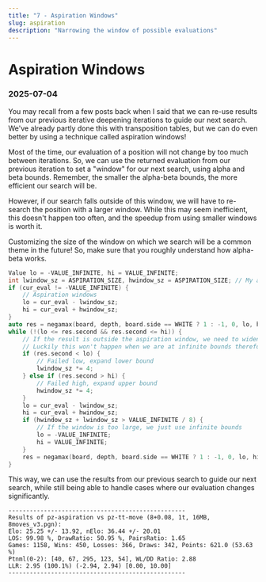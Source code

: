 ```yaml
---
title: "7 - Aspiration Windows"
slug: aspiration
description: "Narrowing the window of possible evaluations"
---
```


# Aspiration Windows
### 2025-07-04

You may recall from a few posts back when I said that we can re-use results from our previous iterative deepening iterations to guide our next search. We've already partly done this with transposition tables, but we can do even better by using a technique called aspiration windows!

Most of the time, our evaluation of a position will not change by too much between iterations. So, we can use the returned evaluation from our previous iteration to set a "window" for our next search, using alpha and beta bounds. Remember, the smaller the alpha-beta bounds, the more efficient our search will be.

However, if our search falls outside of this window, we will have to re-search the position with a larger window. While this may seem inefficient, this doesn't happen too often, and the speedup from using smaller windows is worth it.

Customizing the size of the window on which we search will be a common theme in the future! So, make sure that you roughly understand how alpha-beta works.

```cpp
Value lo = -VALUE_INFINITE, hi = VALUE_INFINITE;
int lwindow_sz = ASPIRATION_SIZE, hwindow_sz = ASPIRATION_SIZE; // My aspiration size is set to 50, but feel free to mess around and try different values!
if (cur_eval != -VALUE_INFINITE) {
	// Aspiration windows 
	lo = cur_eval - lwindow_sz;
	hi = cur_eval + hwindow_sz;
}
auto res = negamax(board, depth, board.side == WHITE ? 1 : -1, 0, lo, hi);
while (!(lo <= res.second && res.second <= hi)) {
	// If the result is outside the aspiration window, we need to widen it
	// Luckily this won't happen when we are at infinite bounds therefore we don't need to handle that
	if (res.second < lo) {
		// Failed low, expand lower bound
		lwindow_sz *= 4;
	} else if (res.second > hi) {
		// Failed high, expand upper bound
		hwindow_sz *= 4;
	}
	lo = cur_eval - lwindow_sz;
	hi = cur_eval + hwindow_sz;
	if (hwindow_sz + lwindow_sz > VALUE_INFINITE / 8) {
		// If the window is too large, we just use infinite bounds
		lo = -VALUE_INFINITE;
		hi = VALUE_INFINITE;
	}
	res = negamax(board, depth, board.side == WHITE ? 1 : -1, 0, lo, hi);
}
```

This way, we can use the results from our previous search to guide our next search, while still being able to handle cases where our evaluation changes significantly.

```
--------------------------------------------------
Results of pz-aspiration vs pz-tt-move (8+0.08, 1t, 16MB, 8moves_v3.pgn):
Elo: 25.25 +/- 13.92, nElo: 36.44 +/- 20.01
LOS: 99.98 %, DrawRatio: 50.95 %, PairsRatio: 1.65
Games: 1158, Wins: 450, Losses: 366, Draws: 342, Points: 621.0 (53.63 %)
Ptnml(0-2): [40, 67, 295, 123, 54], WL/DD Ratio: 2.88
LLR: 2.95 (100.1%) (-2.94, 2.94) [0.00, 10.00]
--------------------------------------------------
```